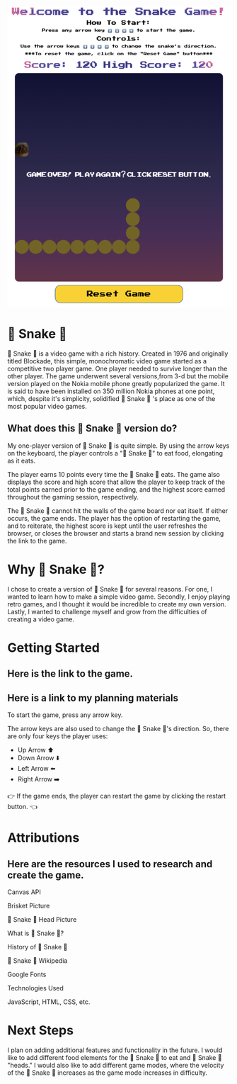![Snake Game Image](/resources/pictures/snake-game.png)
#  🐍 Snake 🐍 

🐍 Snake 🐍 is a video game with a rich history. Created in 1976 and originally
titled Blockade, this simple, monochromatic video game started as a competitive
two player game. One player needed to survive longer than the other player. The game
underwent several versions,from 3-d but the mobile version played on the Nokia mobile
phone greatly popularized the game. It is said to have been installed on 350
million Nokia phones at one point, which, despite it's simplicity, solidified 
🐍  Snake 🐍 's place as one of the most popular video games.

## What does this 🐍 Snake 🐍 version do?

My one-player version of 🐍 Snake 🐍 is quite simple. By using the arrow keys on the 
keyboard, the player controls a "🐍 Snake 🐍" to eat food, elongating as it eats.

The player earns 10 points every time the 🐍 Snake 🐍 eats. The game also displays the
score and high score that allow the player to keep track of the total points 
earned prior to the game ending, and the highest score earned throughout
the gaming session, respectively.

The 🐍 Snake 🐍 cannot hit the walls of the game board nor eat itself. If either occurs,
the game ends. The player has the option of restarting the game, and to reiterate,
the highest score is kept until the user refreshes the browser, or closes the
browser and starts a brand new session by clicking the link to the game.

# Why 🐍 Snake 🐍?

I chose to create a version of 🐍 Snake 🐍 for several reasons. For one, I wanted to
learn how to make a simple video game. Secondly, I enjoy playing retro games,
and I thought it would be incredible to create my own version. Lastly, I wanted
to challenge myself and grow from the difficulties of creating a video game. 

# Getting Started

## Here is the link to the game.

## Here is a link to my planning materials

To start the game, press any arrow key.

The arrow keys are also used to change the 🐍 Snake 🐍's direction. So, there are only
four keys the player uses:
- Up Arrow ⬆️
- Down Arrow ⬇️
- Left Arrow ⬅️
- Right Arrow ➡️

👉 If the game ends, the player can restart the game by clicking the restart button. 👈

# Attributions

## Here are the resources I used to research and create the game.

Canvas API

Brisket Picture

🐍 Snake 🐍 Head Picture

What is 🐍 Snake 🐍?

History of 🐍 Snake 🐍

🐍 Snake 🐍 Wikipedia

Google Fonts

Technologies Used

JavaScript, HTML, CSS, etc.

# Next Steps

I plan on adding additional features and functionality in the future. I would 
like to add different food elements for the 🐍 Snake 🐍 to eat and 🐍 Snake 🐍 "heads."
I would also like to add different game modes, where the velocity of the 🐍 Snake 🐍
increases as the game mode increases in difficulty.